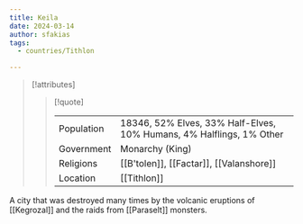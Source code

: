 ```yaml
---
title: Keila
date: 2024-03-14
author: sfakias
tags:
  - countries/Tithlon

---
```

> [!attributes]
> 
> > [!quote]
> >
> > | | |
> > | --- | --- |
> > | Population | 18346, 52% Elves, 33% Half-Elves, 10% Humans, 4% Halflings, 1% Other |
> > | Government | Monarchy (King) |
> > | Religions | [[B'tolen]], [[Factar]], [[Valanshore]] |
> > | Location | [[Tithlon]] |

A city that was destroyed many times by the volcanic eruptions of [[Kegrozal]] and the raids from [[Paraselt]] monsters.